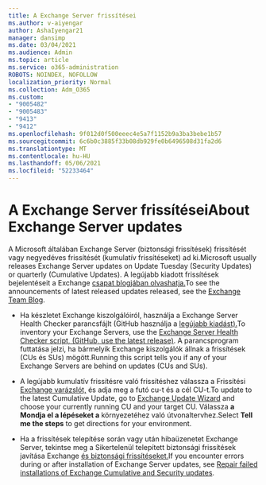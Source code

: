 ```yaml
---
title: A Exchange Server frissítései
ms.author: v-aiyengar
author: AshaIyengar21
manager: dansimp
ms.date: 03/04/2021
ms.audience: Admin
ms.topic: article
ms.service: o365-administration
ROBOTS: NOINDEX, NOFOLLOW
localization_priority: Normal
ms.collection: Adm_O365
ms.custom:
- "9005482"
- "9005483"
- "9413"
- "9412"
ms.openlocfilehash: 9f012d0f500eeec4e5a7f1152b9a3ba3bebe1b57
ms.sourcegitcommit: 6c6b0c3885f33b08db929fe0b6496508d31fa2d6
ms.translationtype: MT
ms.contentlocale: hu-HU
ms.lasthandoff: 05/06/2021
ms.locfileid: "52233464"
---
```

# <a name="about-exchange-server-updates"></a><span data-ttu-id="b56b6-102">A Exchange Server frissítései</span><span class="sxs-lookup"><span data-stu-id="b56b6-102">About Exchange Server updates</span></span>

<span data-ttu-id="b56b6-103">A Microsoft általában Exchange Server (biztonsági frissítések) frissítését vagy negyedéves frissítését (kumulatív frissítéseket) ad ki.</span><span class="sxs-lookup"><span data-stu-id="b56b6-103">Microsoft usually releases Exchange Server updates on Update Tuesday (Security Updates) or quarterly (Cumulative Updates).</span></span> <span data-ttu-id="b56b6-104">A legújabb kiadott frissítések bejelentéseit a Exchange [csapat blogjában olvashatja.](https://aka.ms/ehlo)</span><span class="sxs-lookup"><span data-stu-id="b56b6-104">To see the announcements of latest released updates released, see the [Exchange Team Blog](https://aka.ms/ehlo).</span></span>

- <span data-ttu-id="b56b6-105">Ha készletet Exchange kiszolgálóiról, használja a Exchange Server Health Checker parancsfájlt (GitHub használja a [legújabb kiadást).](https://aka.ms/ExchangeHealthChecker)</span><span class="sxs-lookup"><span data-stu-id="b56b6-105">To inventory your Exchange Servers, use the [Exchange Server Health Checker script, (GitHub, use the latest release)](https://aka.ms/ExchangeHealthChecker).</span></span> <span data-ttu-id="b56b6-106">A parancsprogram futtatása jelzi, ha bármelyik Exchange kiszolgálók állnak a frissítések (CUs és SUs) mögött.</span><span class="sxs-lookup"><span data-stu-id="b56b6-106">Running this script tells you if any of your Exchange Servers are behind on updates (CUs and SUs).</span></span>

- <span data-ttu-id="b56b6-107">A legújabb kumulatív frissítésre való frissítéshez válassza a Frissítési [Exchange varázslót,](https://aka.ms/ExchangeUpdateWizard) és adja meg a futó cu-t és a cél CU-t.</span><span class="sxs-lookup"><span data-stu-id="b56b6-107">To update to the latest Cumulative Update, go to [Exchange Update Wizard](https://aka.ms/ExchangeUpdateWizard) and choose your currently running CU and your target CU.</span></span> <span data-ttu-id="b56b6-108">Válassza **a Mondja el a lépéseket a** környezetéhez való útvonaltervhez.</span><span class="sxs-lookup"><span data-stu-id="b56b6-108">Select **Tell me the steps** to get directions for your environment.</span></span>

- <span data-ttu-id="b56b6-109">Ha a frissítések telepítése során vagy után hibaüzenetet Exchange Server, tekintse meg a Sikertelenül telepített biztonsági frissítések javítása Exchange [és biztonsági frissítéseket.](https://docs.microsoft.com/exchange/troubleshoot/client-connectivity/exchange-security-update-issues)</span><span class="sxs-lookup"><span data-stu-id="b56b6-109">If you encounter errors during or after installation of Exchange Server updates, see [Repair failed installations of Exchange Cumulative and Security updates](https://docs.microsoft.com/exchange/troubleshoot/client-connectivity/exchange-security-update-issues).</span></span>

